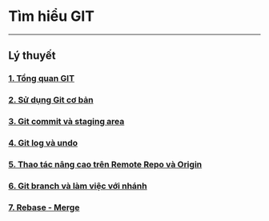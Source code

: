 # Tìm hiểu GIT
---
## Lý thuyết
### [1. Tổng quan GIT](docs/git-overview.md)
### [2. Sử dụng Git cơ bản](docs/git-basic.md)
### [3. Git commit và staging area](docs/git-commit-stagingarea.md)
### [4. Git log và undo](docs/git-log-undo.md)
### [5. Thao tác nâng cao trên Remote Repo và Origin](docs/git-remote-repo-origin.md)
### [6. Git branch và làm việc với nhánh](docs/git-branch.md)
### [7. Rebase - Merge](docs/git-merge-rebase.md)
